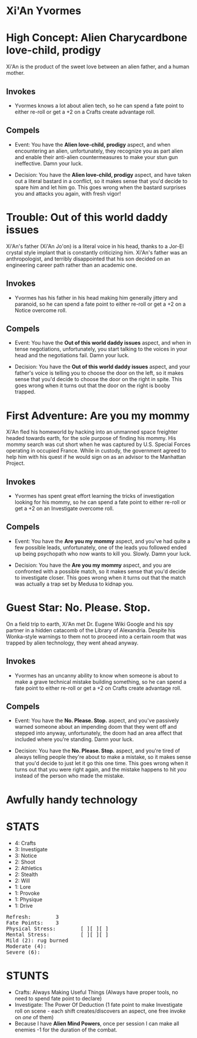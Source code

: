 # Xi'An Yvormes

# High Concept: Alien Charycardbone love-child, prodigy

Xi'An is the product of the sweet love between an alien father, and a human mother.

## Invokes

* Yvormes knows a lot about alien tech, so he can spend a fate point to either re-roll or get a +2 on a Crafts create advantage roll.

## Compels

* Event: You have the **Alien love-child, prodigy** aspect, and when encountering an alien, unfortunately, they recognize you as part alien and enable their anti-alien countermeasures to make your stun gun ineffective.  Damn your luck.

* Decision: You have the **Alien love-child, prodigy** aspect, and have taken out a literal bastard in a conflict, so it makes sense that you'd decide to spare him and let him go.  This goes wrong when the bastard surprises you and attacks you again, with fresh vigor!

# Trouble: Out of this world daddy issues

Xi'An's father (Xi'An Jo'on) is a literal voice in his head, thanks to a Jor-El crystal style implant that is constantly criticizing him.  Xi'An's father was an anthropologist, and terribly disappointed that his son decided on an engineering career path rather than an academic one.

## Invokes

* Yvormes has his father in his head making him generally jittery and paranoid, so he can spend a fate point to either re-roll or get a +2 on a Notice overcome roll.

## Compels

* Event: You have the **Out of this world daddy issues** aspect, and when in tense negotiations, unfortunately, you start talking to the voices in your head and the negotiations fail.  Damn your luck.

* Decision: You have the **Out of this world daddy issues** aspect, and your father's voice is telling you to choose the door on the left, so it makes sense that you'd decide to choose the door on the right in spite.  This goes wrong when it turns out that the door on the right is booby trapped.

# First Adventure: Are you my mommy

Xi'An fled his homeworld by hacking into an unmanned space freighter headed towards earth, for the sole purpose of finding his mommy.  His mommy search was cut short when he was captured by U.S. Special Forces operating in occupied France.  While in custody, the government agreed to help him with his quest if he would sign on as an advisor to the Manhattan Project.

## Invokes

* Yvormes has spent great effort learning the tricks of investigation looking for his mommy, so he can spend a fate point to either re-roll or get a +2 on an Investigate overcome roll.

## Compels

* Event: You have the **Are you my mommy** aspect, and you've had quite a few possible leads, unfortunately, one of the leads you followed ended up being psychopath who now wants to kill you.  Slowly.  Damn your luck.

* Decision: You have the **Are you my mommy** aspect, and you are confronted with a possible match, so it makes sense that you'd decide to investigate closer.  This goes wrong when it turns out that the match was actually a trap set by Medusa to kidnap you.

# Guest Star: No.  Please.  Stop.

On a field trip to earth, Xi'An met Dr. Eugene Wiki Google and his spy partner in a hidden catacomb of the Library of Alexandria.  Despite his Wonka-style warnings to them not to proceed into a certain room that was trapped by alien technology, they went ahead anyway.

## Invokes

* Yvormes has an uncanny ability to know when someone is about to make a grave technical mistake building something, so he can spend a fate point to either re-roll or get a +2 on Crafts create advantage roll.

## Compels

* Event: You have the **No.  Please.  Stop.** aspect, and you've passively warned someone about an impending doom that they went off and stepped into anyway, unfortunately, the doom had an area affect that included where you're standing.  Damn your luck.

* Decision: You have the **No.  Please.  Stop.** aspect, and you're tired of always telling people they're about to make a mistake, so it makes sense that you'd decide to just let it go this one time.  This goes wrong when it turns out that you were right again, and the mistake happens to hit *you* instead of the person who made the mistake.

# Awfully handy technology

# STATS

* 4: Crafts
* 3: Investigate
* 3: Notice
* 2: Shoot
* 2: Athletics
* 2: Stealth
* 2: Will
* 1: Lore
* 1: Provoke
* 1: Physique
* 1: Drive

<pre>
Refresh: 		3
Fate Points: 	3
Physical Stress: 		[ ][ ][ ]
Mental Stress: 			[ ][ ][ ]
Mild (2): rug burned
Moderate (4):
Severe (6):
</pre>

# STUNTS

* Crafts: Always Making Useful Things (Always have proper tools, no need to spend fate point to declare)
* Investigate: The Power Of Deduction (1 fate point to make Investigate roll on scene - each shift creates/discovers an aspect, one free invoke on *one* of them)
* Because I have **Alien Mind Powers**, once per session I can make all enemies -1 for the duration of the combat.